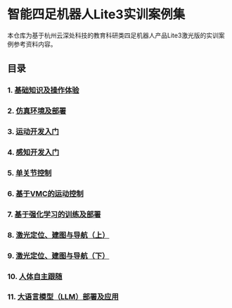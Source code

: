 # 智能四足机器人Lite3实训案例集
本仓库为基于杭州云深处科技的教育科研类四足机器人产品Lite3激光版的实训案例参考资料内容。
## 目录
###  1. [基础知识及操作体验](./Case1/)
###  2. [仿真环境及部署](./Case2/)
###  3. [运动开发入门](./Case3/)
###  4. [感知开发入门](./Case4/)
###  5. [单关节控制](./Case5/)
###  6. [基于VMC的运动控制](./Case6/)
###  7. [基于强化学习的训练及部署](./Case7/)
###  8. [激光定位、建图与导航（上）](./Case8/)
###  9. [激光定位、建图与导航（下）](./Case9/)
### 10. [人体自主跟随](./Case10/)
### 11. [大语言模型（LLM）部署及应用](./Case11/)